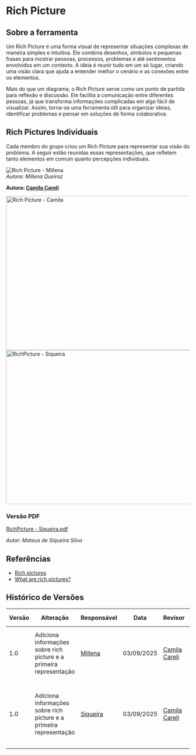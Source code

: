 # Rich Picture

## Sobre a ferramenta

Um Rich Picture é uma forma visual de representar situações complexas de maneira simples e intuitiva. Ele combina desenhos, símbolos e pequenas frases para mostrar pessoas, processos, problemas e até sentimentos envolvidos em um contexto. A ideia é reunir tudo em um só lugar, criando uma visão clara que ajuda a entender melhor o cenário e as conexões entre os elementos.

Mais do que um diagrama, o Rich Picture serve como um ponto de partida para reflexão e discussão. Ele facilita a comunicação entre diferentes pessoas, já que transforma informações complicadas em algo fácil de visualizar. Assim, torna-se uma ferramenta útil para organizar ideias, identificar problemas e pensar em soluções de forma colaborativa.

## Rich Pictures Individuais  

Cada membro do grupo criou um Rich Picture para representar sua visão do problema. A seguir estão reunidas essas representações, que refletem tanto elementos em comum quanto percepções individuais.

![Rich Picture - Millena](https://github.com/user-attachments/assets/e8a412b0-bb79-48a0-a83c-8182a3bbf6a7)  
*Autora: Millena Queiroz* 

**Autora: [Camila Careli](https://github.com/camilascareli)**

<img width="700" height="421" alt="Rich Picture - Camila" src="https://github.com/user-attachments/assets/18dc5b4c-db78-48dc-a410-6212ee6ee8e8"/>

<img width="596" height="421" alt="RichPicture - Siqueira" src="https://github.com/user-attachments/assets/c067f0a9-01c7-47ae-9cc8-a281547dcd37" />

### Versão PDF
[RichPicture - Siqueira.pdf](https://github.com/user-attachments/files/22108528/RichPicture.-.Siqueira.pdf)

*Autor: Mateus de Siqueira Silva*  

## Referências

- [Rich pictures](https://www.open.edu/openlearn/science-maths-technology/engineering-technology/rich-pictures)
- [What are rich pictures?](https://www.visualscribing.com/blog/2019-10-15-what-are-rich-pictures)


## Histórico de Versões

| Versão | Alteração | Responsável | Data | Revisor |  Detalhes da Revisão | Data da Revisão |
|--------|-----------|-------------|------|---------|----------------------|-----------------|
| 1.0 | Adiciona informações sobre rich picture e a primeira representação | [Millena](https://github.com/MillenaQueiroz) | 03/09/2025 | [Camila Careli](https://github.com/camilascareli) | A imagem do Rich Picture está muito grande, recomendo padronizar | 03/09/2025 |
| 1.0 | Adiciona informações sobre rich picture e a primeira representação | [Siqueira](https://github.com/siqueira-prog) | 03/09/2025 | [Camila Careli](https://github.com/camilascareli) | Recomendo padronizar o rich picture e acredito que não preciso ter imagem e PDF | 03/09/2025 |
